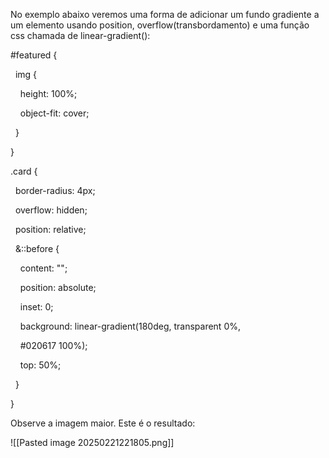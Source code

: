
No exemplo abaixo veremos uma forma de adicionar um fundo gradiente a um elemento usando position, overflow(transbordamento) e uma função css chamada de linear-gradient():

#featured {

  img {

    height: 100%;

    object-fit: cover;

  }

}

  

.card {

  border-radius: 4px;

  overflow: hidden;

  position: relative;

  
  

  &::before {

    content: "";

    position: absolute;

    inset: 0;

    background: linear-gradient(180deg, transparent 0%,

    #020617 100%);

    top: 50%;

  }

}

Observe a imagem maior.
Este é o resultado:

![[Pasted image 20250221221805.png]]